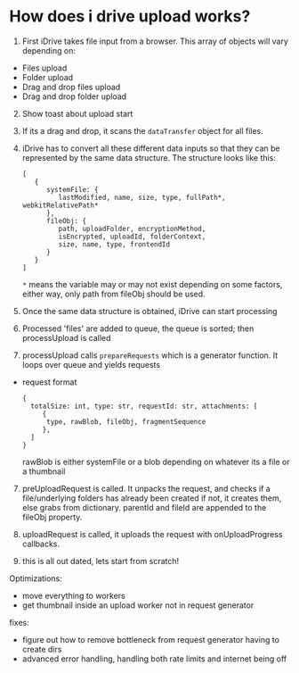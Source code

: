 # How does i drive upload works?

1) First iDrive takes file input from a browser. This array of objects will vary depending on:
 - Files upload
 - Folder upload
 - Drag and drop files upload
 - Drag and drop folder upload

2) Show toast about upload start

2) If its a drag and drop, it scans the `dataTransfer` object for all files.


3) iDrive has to convert all these different data inputs so that they can be 
represented by the same data structure. The structure looks like this:
 
   ``` 
   [  
      {  
         systemFile: {
            lastModified, name, size, type, fullPath*, webkitRelativePath*
         }, 
         fileObj: {
            path, uploadFolder, encryptionMethod, 
            isEncrypted, uploadId, folderContext, 
            size, name, type, frontendId
         }
      }
   ]
   ```

   `*` means the variable may or may not exist depending on some factors, either way, only path from fileObj should be used.


5) Once the same data structure is obtained, iDrive can start processing


5) Processed 'files' are added to queue, the queue is sorted; then processUpload is called


6) processUpload calls `prepareRequests` which is a generator function. It loops over queue and yields requests
 - request format
    ```
   {
      totalSize: int, type: str, requestId: str, attachments: [
         {
          type, rawBlob, fileObj, fragmentSequence
         },
      ]
   }
    ```
   
   rawBlob is either systemFile or a blob depending on whatever its a file or a thumbnail

7) preUploadRequest is called. It unpacks the request, and checks if a file/underlying folders has already been created
if not, it creates them, else grabs from dictionary. parentId and fileId are appended to the fileObj property.


8) uploadRequest is called, it uploads the request with onUploadProgress callbacks.


9) this is all out dated, lets start from scratch!


Optimizations:

- move everything to workers
- get thumbnail inside an upload worker not in request generator

fixes:
- figure out how to remove bottleneck from request generator having to create dirs
- advanced error handling, handling both rate limits and internet being off
